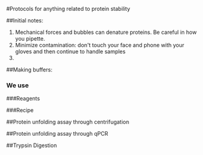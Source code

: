 #Protocols for anything related to protein stability

##Initial notes:    
1) Mechanical forces and bubbles can denature proteins. Be careful in how you pipette.     
2) Minimize contamination: don't touch your face and phone with your gloves and then continue to handle samples   
3) 


##Making buffers:     

### We use 

###Reagents

###Recipe



##Protein unfolding assay through centrifugation

##Protein unfolding assay through qPCR

##Trypsin Digestion
